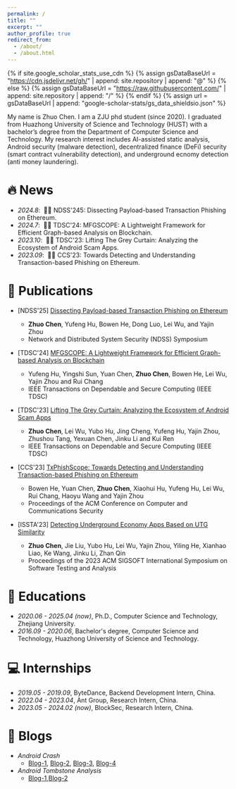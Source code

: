 ```yaml
---
permalink: /
title: ""
excerpt: ""
author_profile: true
redirect_from: 
  - /about/
  - /about.html
---
```


{% if site.google_scholar_stats_use_cdn %}
{% assign gsDataBaseUrl = "https://cdn.jsdelivr.net/gh/" | append: site.repository | append: "@" %}
{% else %}
{% assign gsDataBaseUrl = "https://raw.githubusercontent.com/" | append: site.repository | append: "/" %}
{% endif %}
{% assign url = gsDataBaseUrl | append: "google-scholar-stats/gs_data_shieldsio.json" %}

<span class='anchor' id='about-me'></span>

My name is Zhuo Chen. I am a ZJU phd student (since 2020). I graduated from Huazhong University of Science and Technology (HUST) with a bachelor’s degree from the Department of Computer Science and Technology. My research interest includes AI-assisted static analysis, Android security (malware detection), decentralized finance (DeFi) security (smart contract vulnerability detection), and underground ecnomy detection (anti money laundering).



# 🔥 News
- *2024.8*: &nbsp;🎉🎉 NDSS'245: Dissecting Payload-based Transaction Phishing on Ethereum.
- *2024.7*: &nbsp;🎉🎉 TDSC'24: MFGSCOPE: A Lightweight Framework for Efficient Graph-based Analysis on Blockchain.
- *2023.10*: &nbsp;🎉🎉 TDSC'23: Lifting The Grey Curtain: Analyzing the Ecosystem of Android Scam Apps.
- *2023.09*: &nbsp;🎉🎉 CCS'23: Towards Detecting and Understanding   Transaction-based Phishing on Ethereum.

# 📝 Publications 

- [NDSS'25] [Dissecting Payload-based Transaction Phishing on Ethereum]()
  - **Zhuo Chen**, Yufeng Hu, Bowen He, Dong Luo, Lei Wu, and Yajin Zhou
  - Network and Distributed System Security (NDSS) Symposium
- [TDSC'24] [MFGSCOPE: A Lightweight Framework for Efficient Graph-based Analysis on Blockchain]()
  - Yufeng Hu, Yingshi Sun, Yuan Chen, **Zhuo Chen**, Bowen He, Lei Wu, Yajin Zhou and Rui Chang
  - IEEE Transactions on Dependable and Secure Computing (IEEE TDSC)
- [TDSC'23] [Lifting The Grey Curtain: Analyzing the Ecosystem of Android Scam Apps](https://www.computer.org/csdl/journal/tq/5555/01/10304303/1RIVkkCo9dm)
  - **Zhuo Chen**, Lei Wu, Yubo Hu, Jing Cheng, Yufeng Hu, Yajin Zhou, Zhushou Tang, Yexuan Chen, Jinku Li and Kui Ren
  - IEEE Transactions on Dependable and Secure Computing (IEEE TDSC)

- [CCS'23] [TxPhishScope: Towards Detecting and Understanding Transaction-based Phishing on Ethereum](https://yajin.org/papers/ccs23_phishing.pdf)
  - Bowen He, Yuan Chen, **Zhuo Chen**, Xiaohui Hu, Yufeng Hu, Lei Wu, Rui Chang, Haoyu Wang and Yajin Zhou
  - Proceedings of the ACM Conference on Computer and Communications Security

- [ISSTA'23] [Detecting Underground Economy Apps Based on UTG Similarity](https://yajin.org/papers/issta23_DeUEDroid.pdf) 
  - **Zhuo Chen**, Jie Liu, Yubo Hu, Lei Wu, Yajin Zhou, Yiling He, Xianhao Liao, Ke Wang, Jinku Li, Zhan Qin 
  - Proceedings of the 2023 ACM SIGSOFT International Symposium on Software Testing and Analysis

# 📖 Educations
- *2020.06 - 2025.04 (now)*, Ph.D., Computer Science and Technology, Zhejiang University.
- *2016.09 - 2020.06*, Bachelor's degree, Computer Science and Technology, Huazhong University of Science and Technology.


# 💻 Internships
- *2019.05 - 2019.09*, ByteDance, Backend Development Intern, China.
- *2022.04 - 2023.04*, Ant Group, Research Intern, China.
- *2023.05 - 2024.02 (now)*, BlockSec, Research Intern, China.

# 📝 Blogs
- *Android Crash*
  - [Blog-1](https://zhuanlan.zhihu.com/p/262171214), [Blog-2](https://zhuanlan.zhihu.com/p/262509068), [Blog-3](https://zhuanlan.zhihu.com/p/264378448), [Blog-4](https://zhuanlan.zhihu.com/p/265519725)
- *Android Tombstone Analysis*
  - [Blog-1](https://zhuanlan.zhihu.com/p/196438927),[Blog-2](https://zhuanlan.zhihu.com/p/262509068)